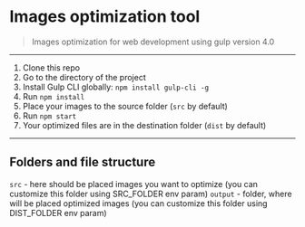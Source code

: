 # Images optimization tool
> Images optimization for web development using gulp version 4.0
_______
1. Clone this repo
2. Go to the directory of the project
3. Install Gulp CLI globally: ```npm install gulp-cli -g```
4. Run ```npm install```
5. Place your images to the source folder (```src``` by default)
6. Run ```npm start```
7. Your optimized files are in the destination folder (```dist``` by default)
_______

## Folders and file structure
```src``` - here should be placed images you want to optimize (you can customize this folder using SRC_FOLDER env param)
```output``` - folder, where will be placed optimized images (you can customize this folder using DIST_FOLDER env param)
